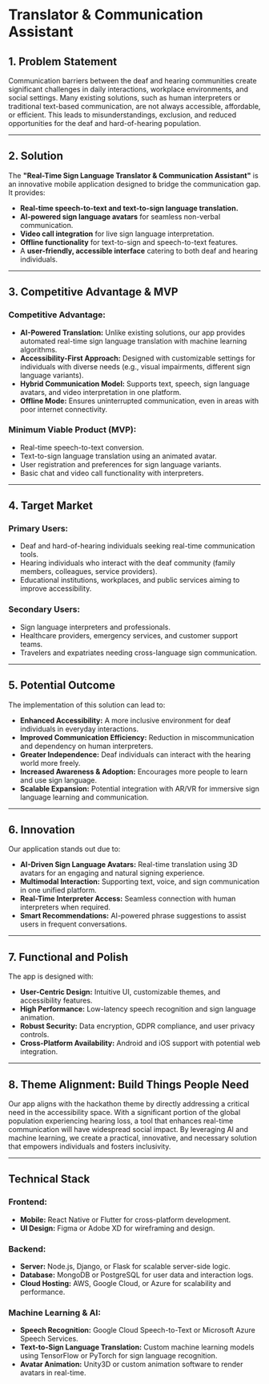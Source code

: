 # Translator & Communication Assistant

## 1. Problem Statement

Communication barriers between the deaf and hearing communities create significant challenges in daily interactions, workplace environments, and social settings. Many existing solutions, such as human interpreters or traditional text-based communication, are not always accessible, affordable, or efficient. This leads to misunderstandings, exclusion, and reduced opportunities for the deaf and hard-of-hearing population.

---

## 2. Solution

The **"Real-Time Sign Language Translator & Communication Assistant"** is an innovative mobile application designed to bridge the communication gap. It provides:

- **Real-time speech-to-text and text-to-sign language translation.**
- **AI-powered sign language avatars** for seamless non-verbal communication.
- **Video call integration** for live sign language interpretation.
- **Offline functionality** for text-to-sign and speech-to-text features.
- A **user-friendly, accessible interface** catering to both deaf and hearing individuals.

---

## 3. Competitive Advantage & MVP

### Competitive Advantage:

- **AI-Powered Translation:** Unlike existing solutions, our app provides automated real-time sign language translation with machine learning algorithms.
- **Accessibility-First Approach:** Designed with customizable settings for individuals with diverse needs (e.g., visual impairments, different sign language variants).
- **Hybrid Communication Model:** Supports text, speech, sign language avatars, and video interpretation in one platform.
- **Offline Mode:** Ensures uninterrupted communication, even in areas with poor internet connectivity.

### Minimum Viable Product (MVP):

- Real-time speech-to-text conversion.
- Text-to-sign language translation using an animated avatar.
- User registration and preferences for sign language variants.
- Basic chat and video call functionality with interpreters.

---

## 4. Target Market

### Primary Users:

- Deaf and hard-of-hearing individuals seeking real-time communication tools.
- Hearing individuals who interact with the deaf community (family members, colleagues, service providers).
- Educational institutions, workplaces, and public services aiming to improve accessibility.

### Secondary Users:

- Sign language interpreters and professionals.
- Healthcare providers, emergency services, and customer support teams.
- Travelers and expatriates needing cross-language sign communication.

---

## 5. Potential Outcome

The implementation of this solution can lead to:

- **Enhanced Accessibility:** A more inclusive environment for deaf individuals in everyday interactions.
- **Improved Communication Efficiency:** Reduction in miscommunication and dependency on human interpreters.
- **Greater Independence:** Deaf individuals can interact with the hearing world more freely.
- **Increased Awareness & Adoption:** Encourages more people to learn and use sign language.
- **Scalable Expansion:** Potential integration with AR/VR for immersive sign language learning and communication.

---

## 6. Innovation

Our application stands out due to:

- **AI-Driven Sign Language Avatars:** Real-time translation using 3D avatars for an engaging and natural signing experience.
- **Multimodal Interaction:** Supporting text, voice, and sign communication in one unified platform.
- **Real-Time Interpreter Access:** Seamless connection with human interpreters when required.
- **Smart Recommendations:** AI-powered phrase suggestions to assist users in frequent conversations.

---

## 7. Functional and Polish

The app is designed with:

- **User-Centric Design:** Intuitive UI, customizable themes, and accessibility features.
- **High Performance:** Low-latency speech recognition and sign language animation.
- **Robust Security:** Data encryption, GDPR compliance, and user privacy controls.
- **Cross-Platform Availability:** Android and iOS support with potential web integration.

---

## 8. Theme Alignment: Build Things People Need

Our app aligns with the hackathon theme by directly addressing a critical need in the accessibility space. With a significant portion of the global population experiencing hearing loss, a tool that enhances real-time communication will have widespread social impact. By leveraging AI and machine learning, we create a practical, innovative, and necessary solution that empowers individuals and fosters inclusivity.

---

## Technical Stack

### Frontend:

- **Mobile:** React Native or Flutter for cross-platform development.
- **UI Design:** Figma or Adobe XD for wireframing and design.

### Backend:

- **Server:** Node.js, Django, or Flask for scalable server-side logic.
- **Database:** MongoDB or PostgreSQL for user data and interaction logs.
- **Cloud Hosting:** AWS, Google Cloud, or Azure for scalability and performance.

### Machine Learning & AI:

- **Speech Recognition:** Google Cloud Speech-to-Text or Microsoft Azure Speech Services.
- **Text-to-Sign Language Translation:** Custom machine learning models using TensorFlow or PyTorch for sign language recognition.
- **Avatar Animation:** Unity3D or custom animation software to render avatars in real-time.
